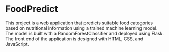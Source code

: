 # FoodPredict
This project is a web application that predicts suitable food categories based on nutritional information using a trained machine learning model. The model is built with a RandomForestClassifier and deployed using Flask. The front end of the application is designed with HTML, CSS, and JavaScript.
